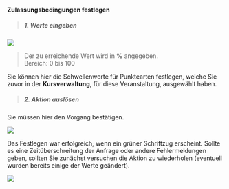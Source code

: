 #### Zulassungsbedingungen festlegen ####

> ##### 1. Werte eingeben #####

![](setA.png)

> Der zu erreichende Wert wird in **%** angegeben.
> <br/> Bereich: 0 bis 100

Sie können hier die Schwellenwerte für Punktearten festlegen, welche Sie zuvor in der **Kursverwaltung**, für diese Veranstaltung, ausgewählt haben.

> ##### 2. Aktion auslösen #####

Sie müssen hier den Vorgang bestätigen.

![](setB.png)

Das Festlegen war erfolgreich, wenn ein grüner Schriftzug erscheint. Sollte es eine Zeitüberschreitung der Anfrage oder andere Fehlermeldungen geben, sollten Sie zunächst versuchen die Aktion zu wiederholen (eventuell wurden bereits einige der Werte geändert).

![](setC.png)